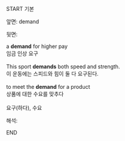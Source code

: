 START
기본

앞면:
demand


뒷면:
<div>a <b>demand</b> for higher pay </div><div>임금 인상 요구</div><br><div>This sport <b>demands</b> both speed and strength. </div><div>이 운동에는 스피드와 힘이 둘 다 요구된다.</div><br><div>to meet the <b>demand</b> for a product </div><div>상품에 대한 수요를 맞추다</div><br>요구(하다), 수요<br>


해석:

END